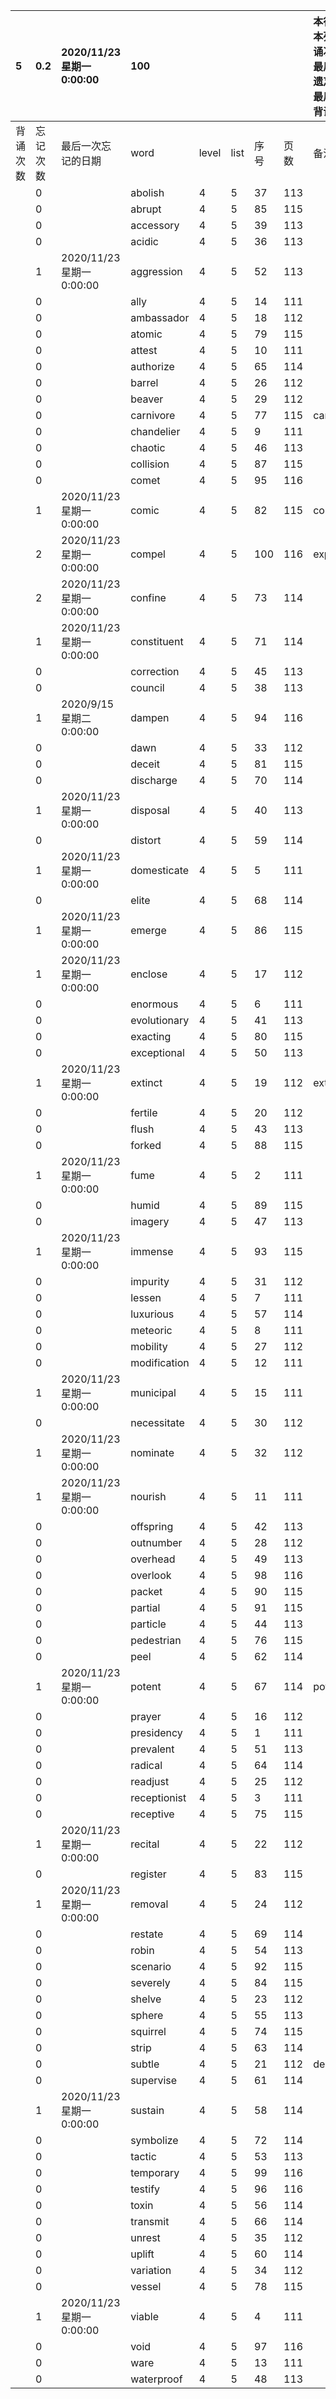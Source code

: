 |5|0.2|2020/11/23 星期一 0:00:00|100|||||本行表示本列表背诵次数，最后一次遗忘率和最后一次背诵时间||
|:--|:--|:--|:--|:--|:--|:--|:--|:--|:--|
|背诵次数|忘记次数|最后一次忘记的日期|word|level|list|序号|页数|备注|助记备注|
||0||abolish|4|5|37|113|||
||0||abrupt|4|5|85|115|||
||0||accessory|4|5|39|113|||
||0||acidic|4|5|36|113|||
||1|2020/11/23 星期一 0:00:00|aggression|4|5|52|113|||
||0||ally|4|5|14|111|||
||0||ambassador|4|5|18|112|||
||0||atomic|4|5|79|115|||
||0||attest|4|5|10|111|||
||0||authorize|4|5|65|114|||
||0||barrel|4|5|26|112|||
||0||beaver|4|5|29|112|||
||0||carnivore|4|5|77|115|carnival||
||0||chandelier|4|5|9|111|||
||0||chaotic|4|5|46|113|||
||0||collision|4|5|87|115|||
||0||comet|4|5|95|116|||
||1|2020/11/23 星期一 0:00:00|comic|4|5|82|115|cosmic||
||2|2020/11/23 星期一 0:00:00|compel|4|5|100|116|expel||
||2|2020/11/23 星期一 0:00:00|confine|4|5|73|114|||
||1|2020/11/23 星期一 0:00:00|constituent|4|5|71|114|||
||0||correction|4|5|45|113|||
||0||council|4|5|38|113|||
||1|2020/9/15 星期二 0:00:00|dampen|4|5|94|116|||
||0||dawn|4|5|33|112|||
||0||deceit|4|5|81|115|||
||0||discharge|4|5|70|114|||
||1|2020/11/23 星期一 0:00:00|disposal|4|5|40|113|||
||0||distort|4|5|59|114|||
||1|2020/11/23 星期一 0:00:00|domesticate|4|5|5|111|||
||0||elite|4|5|68|114|||
||1|2020/11/23 星期一 0:00:00|emerge|4|5|86|115|||
||1|2020/11/23 星期一 0:00:00|enclose|4|5|17|112|||
||0||enormous|4|5|6|111|||
||0||evolutionary|4|5|41|113|||
||0||exacting|4|5|80|115|||
||0||exceptional|4|5|50|113|||
||1|2020/11/23 星期一 0:00:00|extinct|4|5|19|112|extrinsic||
||0||fertile|4|5|20|112|||
||0||flush|4|5|43|113|||
||0||forked|4|5|88|115|||
||1|2020/11/23 星期一 0:00:00|fume|4|5|2|111|||
||0||humid|4|5|89|115|||
||0||imagery|4|5|47|113|||
||1|2020/11/23 星期一 0:00:00|immense|4|5|93|115|||
||0||impurity|4|5|31|112|||
||0||lessen|4|5|7|111|||
||0||luxurious|4|5|57|114|||
||0||meteoric|4|5|8|111|||
||0||mobility|4|5|27|112|||
||0||modification|4|5|12|111|||
||1|2020/11/23 星期一 0:00:00|municipal|4|5|15|111|||
||0||necessitate|4|5|30|112|||
||1|2020/11/23 星期一 0:00:00|nominate|4|5|32|112|||
||1|2020/11/23 星期一 0:00:00|nourish|4|5|11|111|||
||0||offspring|4|5|42|113|||
||0||outnumber|4|5|28|112|||
||0||overhead|4|5|49|113|||
||0||overlook|4|5|98|116|||
||0||packet|4|5|90|115|||
||0||partial|4|5|91|115|||
||0||particle|4|5|44|113|||
||0||pedestrian|4|5|76|115|||
||0||peel|4|5|62|114|||
||1|2020/11/23 星期一 0:00:00|potent|4|5|67|114|potential||
||0||prayer|4|5|16|112|||
||0||presidency|4|5|1|111|||
||0||prevalent|4|5|51|113|||
||0||radical|4|5|64|114|||
||0||readjust|4|5|25|112|||
||0||receptionist|4|5|3|111|||
||0||receptive|4|5|75|115|||
||1|2020/11/23 星期一 0:00:00|recital|4|5|22|112|||
||0||register|4|5|83|115|||
||1|2020/11/23 星期一 0:00:00|removal|4|5|24|112|||
||0||restate|4|5|69|114|||
||0||robin|4|5|54|113|||
||0||scenario|4|5|92|115|||
||0||severely|4|5|84|115|||
||0||shelve|4|5|23|112|||
||0||sphere|4|5|55|113|||
||0||squirrel|4|5|74|115|||
||0||strip|4|5|63|114|||
||0||subtle|4|5|21|112|delicate||
||0||supervise|4|5|61|114|||
||1|2020/11/23 星期一 0:00:00|sustain|4|5|58|114|||
||0||symbolize|4|5|72|114|||
||0||tactic|4|5|53|113|||
||0||temporary|4|5|99|116|||
||0||testify|4|5|96|116|||
||0||toxin|4|5|56|114|||
||0||transmit|4|5|66|114|||
||0||unrest|4|5|35|112|||
||0||uplift|4|5|60|114|||
||0||variation|4|5|34|112|||
||0||vessel|4|5|78|115|||
||1|2020/11/23 星期一 0:00:00|viable|4|5|4|111|||
||0||void|4|5|97|116|||
||0||ware|4|5|13|111|||
||0||waterproof|4|5|48|113|||
